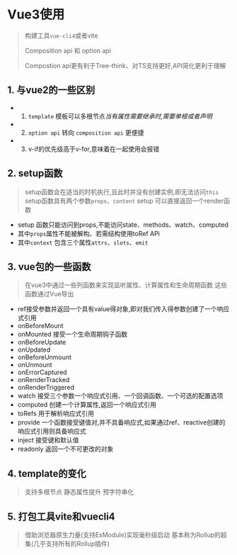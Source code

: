 # Vue3使用

> 构建工具`vue-cli4`或者vite
>
> Composition api 和 option api
>
> Compostion api更有利于Tree-think、对TS支持更好,API简化更利于理解

## 1. 与vue2的一些区别

- 1. `template` 模板可以多根节点*当有属性需要继承时,需要单根或者声明*
- 2. `option api` 转向 `composition api` 更便捷
- 3. v-if的优先级高于v-for,意味着在一起使用会报错


## 2. setup函数

> setup函数会在适当的时机执行,且此时并没有创建实例,即无法访问`this`
> setup函数具有两个参数`props`、`content`
> setup 可以直接返回一个render函数

- setup 函数只能访问到props,不能访问state、methods、watch、computed
- 其中`props`属性不能被解构、若需结构使用toRef APi
- 其中`context` 包含三个属性`attrs`、`slots`、`emit`

## 3. vue包的一些函数

> 在vue3中通过一些列函数来实现监听属性、计算属性和生命周期函数
> 这些函数通过Vue导出


- ref接受参数并返回一个具有value得对象,即对我们传入得参数创建了一个响应式引用
- onBeforeMount
- onMounted 接受一个生命周期钩子函数
- onBeforeUpdate
- onUpdated
- onBeforeUnmount
- onUnmount
- onErrorCaptured
- onRenderTracked
- onRenderTriggered
- watch 接受三个参数一个响应式引用、一个回调函数、一个可选的配置选项
- computed 创建一个计算属性,返回一个响应式引用
- toRefs 用于解析响应式引用
- provide 一个函数接受键值对,并不具备响应式,如果通过ref、reactive创建的响应式引用则具备响应式
- inject 接受键和默认值
- readonly 返回一个不可更改的对象

## 4. template的变化

> 支持多根节点
> 静态属性提升
> 预字符串化

## 5. 打包工具vite和vuecli4

> 借助浏览器原生力量(支持EsModule)实现毫秒级启动
> 基本称为Rollup的超集(几乎支持所有的Rollup插件)
